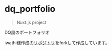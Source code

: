 # dq_portfolio

> Nuxt.js project

DQ風のポートフォリオ

iwathi様作成の[リポジトリ](https://github.com/iwathi/dq_portfolio)をforkして作成しています。



